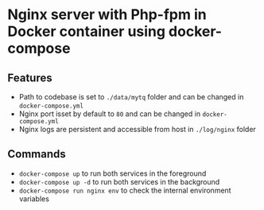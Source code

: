 Nginx server with Php-fpm in Docker container using docker-compose
=====================================================

## Features
 * Path to codebase is set to `./data/mytq` folder and can be changed in `docker-compose.yml`
 * Nginx port isset by default to `80` and can be changed in `docker-compose.yml`
 * Nginx logs are persistent and accessible from host in `./log/nginx` folder

## Commands
 * `docker-compose up` to run both services in the foreground
 * `docker-compose up -d` to run both services in the background
 * `docker-compose run nginx env` to check the internal environment variables
